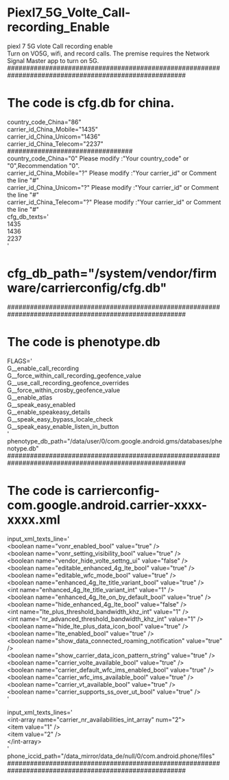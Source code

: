 # Piexl7_5G_Volte_Call-recording_Enable  
piexl 7 5G vlote Call recording enable  
Turn on VO5G, wifi, and record calls. The premise requires the Network Signal Master app to turn on 5G.  
#######################################################################################################  
# The code is cfg.db for china.  
country_code_China="86"  
carrier_id_China_Mobile="1435"  
carrier_id_China_Unicom="1436"  
carrier_id_China_Telecom="2237"  
#################################  
country_code_China="0"        Please modify :"Your country_code" or "0",Recommendation "0".  
carrier_id_China_Mobile="?"   Please modify :"Your carrier_id" or Comment the line "#"  
carrier_id_China_Unicom="?"   Please modify :"Your carrier_id" or Comment the line "#"  
carrier_id_China_Telecom="?"  Please modify :"Your carrier_id" or Comment the line "#"  
cfg_db_texts='  
1435  
1436  
2237  
'  
# cfg_db_path="/system/vendor/firmware/carrierconfig/cfg.db"  
#######################################################################################################
# The code is phenotype.db  
FLAGS='  
G__enable_call_recording  
G__force_within_call_recording_geofence_value  
G__use_call_recording_geofence_overrides  
G__force_within_crosby_geofence_value  
G__enable_atlas  
G__speak_easy_enabled  
G__enable_speakeasy_details  
G__speak_easy_bypass_locale_check  
G__speak_easy_enable_listen_in_button  
'  
phenotype_db_path="/data/user/0/com.google.android.gms/databases/phenotype.db"  
#######################################################################################################  
# The code is carrierconfig-com.google.android.carrier-xxxx-xxxx.xml  
input_xml_texts_line='  
<boolean name="vonr_enabled_bool" value="true" \/>  
<boolean name="vonr_setting_visibility_bool" value="true" \/>  
<boolean name="vendor_hide_volte_settng_ui" value="false" \/>  
<boolean name="editable_enhanced_4g_lte_bool" value="true" \/>  
<boolean name="editable_wfc_mode_bool" value="true" \/>  
<boolean name="enhanced_4g_lte_title_variant_bool" value="true" \/>  
<int name="enhanced_4g_lte_title_variant_int" value="1" \/>  
<boolean name="enhanced_4g_lte_on_by_default_bool" value="true" \/>  
<boolean name="hide_enhanced_4g_lte_bool" value="false" \/>  
<int name="lte_plus_threshold_bandwidth_khz_int" value="1" \/>  
<int name="nr_advanced_threshold_bandwidth_khz_int" value="1" \/>  
<boolean name="hide_lte_plus_data_icon_bool" value="true" \/>  
<boolean name="lte_enabled_bool" value="true" \/>  
<boolean name="show_data_connected_roaming_notification" value="true" \/>  
<boolean name="show_carrier_data_icon_pattern_string" value="true" \/>  
<boolean name="carrier_volte_available_bool" value="true" \/>  
<boolean name="carrier_default_wfc_ims_enabled_bool" value="true" \/>  
<boolean name="carrier_wfc_ims_available_bool" value="true" \/>  
<boolean name="carrier_vt_available_bool" value="true" \/>  
<boolean name="carrier_supports_ss_over_ut_bool" value="true" \/>  
'  
  
input_xml_texts_lines='  
<int-array name="carrier_nr_availabilities_int_array" num="2"\>  
<item value="1" \/>  
<item value="2" \/>  
<\/int-array>  
'  
phone_iccid_path="/data_mirror/data_de/null/0/com.android.phone/files"  
#######################################################################################################  
  

